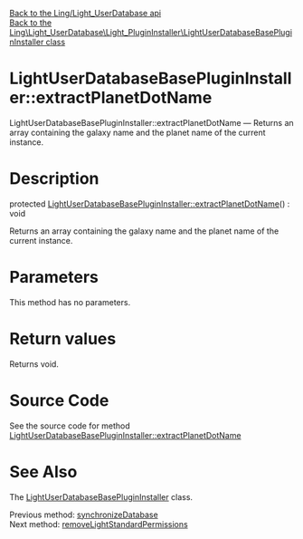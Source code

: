 [Back to the Ling/Light_UserDatabase api](https://github.com/lingtalfi/Light_UserDatabase/blob/master/doc/api/Ling/Light_UserDatabase.md)<br>
[Back to the Ling\Light_UserDatabase\Light_PluginInstaller\LightUserDatabaseBasePluginInstaller class](https://github.com/lingtalfi/Light_UserDatabase/blob/master/doc/api/Ling/Light_UserDatabase/Light_PluginInstaller/LightUserDatabaseBasePluginInstaller.md)


LightUserDatabaseBasePluginInstaller::extractPlanetDotName
================



LightUserDatabaseBasePluginInstaller::extractPlanetDotName — Returns an array containing the galaxy name and the planet name of the current instance.




Description
================


protected [LightUserDatabaseBasePluginInstaller::extractPlanetDotName](https://github.com/lingtalfi/Light_UserDatabase/blob/master/doc/api/Ling/Light_UserDatabase/Light_PluginInstaller/LightUserDatabaseBasePluginInstaller/extractPlanetDotName.md)() : void




Returns an array containing the galaxy name and the planet name of the current instance.




Parameters
================

This method has no parameters.


Return values
================

Returns void.








Source Code
===========
See the source code for method [LightUserDatabaseBasePluginInstaller::extractPlanetDotName](https://github.com/lingtalfi/Light_UserDatabase/blob/master/Light_PluginInstaller/LightUserDatabaseBasePluginInstaller.php#L288-L298)


See Also
================

The [LightUserDatabaseBasePluginInstaller](https://github.com/lingtalfi/Light_UserDatabase/blob/master/doc/api/Ling/Light_UserDatabase/Light_PluginInstaller/LightUserDatabaseBasePluginInstaller.md) class.

Previous method: [synchronizeDatabase](https://github.com/lingtalfi/Light_UserDatabase/blob/master/doc/api/Ling/Light_UserDatabase/Light_PluginInstaller/LightUserDatabaseBasePluginInstaller/synchronizeDatabase.md)<br>Next method: [removeLightStandardPermissions](https://github.com/lingtalfi/Light_UserDatabase/blob/master/doc/api/Ling/Light_UserDatabase/Light_PluginInstaller/LightUserDatabaseBasePluginInstaller/removeLightStandardPermissions.md)<br>

